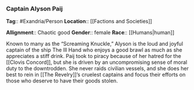 ### Captain Alyson Paij
**Tag**:: #Exandria/Person
**Location**:: [[Factions and Societies]]

**Allignment**:: Chaotic good
**Gender**:: female
**Race**:: [[Humans|human]]

Known to many as the “Screaming Knuckle,” Alyson is the loud and joyful captain of the ship The Ill Hand who enjoys a good brawl as much as she appreciates a stiff drink. Paij took to piracy because of her hatred for the [[Clovis Concord]], but she is driven by an uncompromising sense of moral duty to the downtrodden. She never raids civilian vessels, and she does her best to rein in [[The Revelry]]’s cruelest captains and focus their efforts on those who deserve to have their goods stolen.


